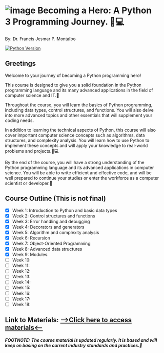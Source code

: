 # ![image](https://user-images.githubusercontent.com/65653238/212522749-e67eeb54-c942-4e35-a768-8374e61a5237.png) Becoming a Hero: A Python 3 Programming Journey. 🐍💻
<p>By: Dr. Francis Jesmar P. Montalbo</p>

[![Python Version](https://img.shields.io/badge/python-3.8%2B-blue.svg)](https://www.python.org/downloads/release/python-380/)

## Greetings

<p>Welcome to your journey of becoming a Python programming hero!</p> 
<p>This course is designed to give you a solid foundation in the Python programming language and its many advanced applications in the field of computer science and IT.🚀</p>

<p>Throughout the course, you will learn the basics of Python programming, including data types, control structures, and functions. You will also delve into more advanced topics and other essentials that will supplement your coding needs.</p>

<p>In addition to learning the technical aspects of Python, this course will also cover important computer science concepts such as algorithms, data structures, and complexity analysis. You will learn how to use Python to implement these concepts and will apply your knowledge to real-world problems and projects.🤔💻</p>

<p>By the end of the course, you will have a strong understanding of the Python programming language and its advanced applications in computer science. You will be able to write efficient and effective code, and will be well prepared to continue your studies or enter the workforce as a computer scientist or developer.💼</p>

## Course Outline (This is not final)
- [x] Week 1: Introduction to Python and basic data types
- [x] Week 2: Control structures and functions
- [x] Week 3: Error handling and debugging
- [x] Week 4: Decorators and generators
- [x] Week 5: Algorithm and complexity analysis
- [x] Week 6: Recursion
- [x] Week 7: Object-Oriented Programming
- [x] Week 8: Advanced data structures
- [x] Week 9: Modules
- [ ] Week 10:
- [ ] Week 11: 
- [ ]  Week 12: 
- [ ]  Week 13: 
- [ ]  Week 14: 
- [ ]  Week 15: 
- [ ]  Week 16: 
- [ ]  Week 17: 
- [ ]  Week 18:

## Link to Materials: <a href="https://drive.google.com/drive/u/0/folders/1tsO94jUPo-Af6MtYRoDKWjVkxcCcwN3k">-->Click here to access materials<--</a>

##### FOOTNOTE: The course material is updated regularly. It is based and will keep on basing on the current industry standards and practices.🚀
